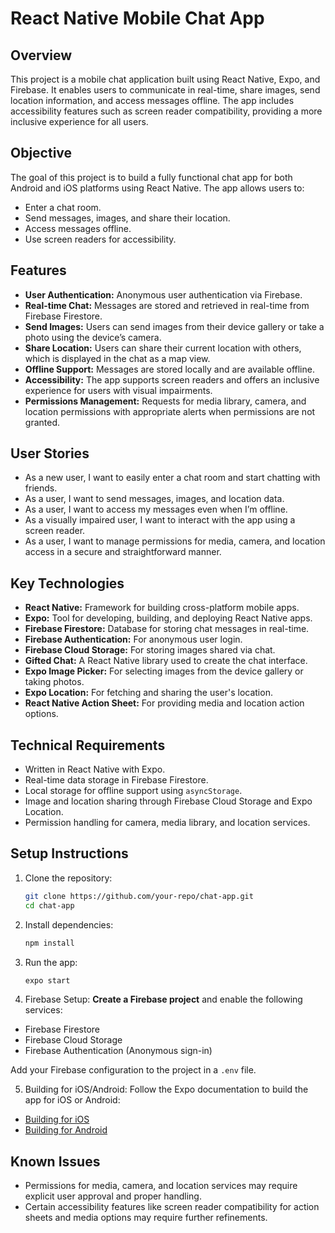 # React Native Mobile Chat App

## Overview

This project is a mobile chat application built using React Native, Expo, and Firebase. It enables users to communicate in real-time, share images, send location information, and access messages offline. The app includes accessibility features such as screen reader compatibility, providing a more inclusive experience for all users.

## Objective

The goal of this project is to build a fully functional chat app for both Android and iOS platforms using React Native. The app allows users to:

- Enter a chat room.
- Send messages, images, and share their location.
- Access messages offline.
- Use screen readers for accessibility.

## Features

- **User Authentication:** Anonymous user authentication via Firebase.
- **Real-time Chat:** Messages are stored and retrieved in real-time from Firebase Firestore.
- **Send Images:** Users can send images from their device gallery or take a photo using the device’s camera.
- **Share Location:** Users can share their current location with others, which is displayed in the chat as a map view.
- **Offline Support:** Messages are stored locally and are available offline.
- **Accessibility:** The app supports screen readers and offers an inclusive experience for users with visual impairments.
- **Permissions Management:** Requests for media library, camera, and location permissions with appropriate alerts when permissions are not granted.

## User Stories

- As a new user, I want to easily enter a chat room and start chatting with friends.
- As a user, I want to send messages, images, and location data.
- As a user, I want to access my messages even when I’m offline.
- As a visually impaired user, I want to interact with the app using a screen reader.
- As a user, I want to manage permissions for media, camera, and location access in a secure and straightforward manner.

## Key Technologies

- **React Native:** Framework for building cross-platform mobile apps.
- **Expo:** Tool for developing, building, and deploying React Native apps.
- **Firebase Firestore:** Database for storing chat messages in real-time.
- **Firebase Authentication:** For anonymous user login.
- **Firebase Cloud Storage:** For storing images shared via chat.
- **Gifted Chat:** A React Native library used to create the chat interface.
- **Expo Image Picker:** For selecting images from the device gallery or taking photos.
- **Expo Location:** For fetching and sharing the user's location.
- **React Native Action Sheet:** For providing media and location action options.

## Technical Requirements

- Written in React Native with Expo.
- Real-time data storage in Firebase Firestore.
- Local storage for offline support using `asyncStorage`.
- Image and location sharing through Firebase Cloud Storage and Expo Location.
- Permission handling for camera, media library, and location services.

## Setup Instructions

1. Clone the repository:
    ```bash
    git clone https://github.com/your-repo/chat-app.git
    cd chat-app
    ```

2. Install dependencies:
    ```bash
    npm install
    ```

3. Run the app:
    ```bash
    expo start
    ```

4. Firebase Setup: 
**Create a Firebase project** and enable the following services:
- Firebase Firestore
- Firebase Cloud Storage
- Firebase Authentication (Anonymous sign-in)
  
Add your Firebase configuration to the project in a `.env` file.

5. Building for iOS/Android:
Follow the Expo documentation to build the app for iOS or Android:
- [Building for iOS](https://docs.expo.dev/build-reference/ios/)
- [Building for Android](https://docs.expo.dev/build-reference/android/)

## Known Issues

- Permissions for media, camera, and location services may require explicit user approval and proper handling.
- Certain accessibility features like screen reader compatibility for action sheets and media options may require further refinements.

